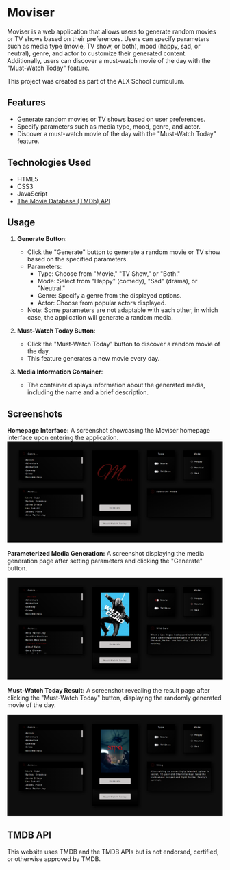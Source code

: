# Moviser

Moviser is a web application that allows users to generate random movies or TV shows based on their preferences. Users can specify parameters such as media type (movie, TV show, or both), mood (happy, sad, or neutral), genre, and actor to customize their generated content. Additionally, users can discover a must-watch movie of the day with the "Must-Watch Today" feature.

This project was created as part of the ALX School curriculum.

## Features

- Generate random movies or TV shows based on user preferences.
- Specify parameters such as media type, mood, genre, and actor.
- Discover a must-watch movie of the day with the "Must-Watch Today" feature.

## Technologies Used

- HTML5
- CSS3
- JavaScript
- [The Movie Database (TMDb) API](https://www.themoviedb.org/documentation/api)

## Usage

1. **Generate Button**:
   - Click the "Generate" button to generate a random movie or TV show based on the specified parameters.
   - Parameters:
     - Type: Choose from "Movie," "TV Show," or "Both."
     - Mode: Select from "Happy" (comedy), "Sad" (drama), or "Neutral."
     - Genre: Specify a genre from the displayed options.
     - Actor: Choose from popular actors displayed.
   - Note: Some parameters are not adaptable with each other, in which case, the application will generate a random media.

2. **Must-Watch Today Button**:
   - Click the "Must-Watch Today" button to discover a random movie of the day.
   - This feature generates a new movie every day.

3. **Media Information Container**:
   - The container displays information about the generated media, including the name and a brief description.

## Screenshots

**Homepage Interface:** A screenshot showcasing the Moviser homepage interface upon entering the application.
![Screenshot 1](Assets/Screenshots/Moviser%20screenshot1.png)

**Parameterized Media Generation:** A screenshot displaying the media generation page after setting parameters and clicking the "Generate" button.

![Screenshot 2](Assets/Screenshots/Moviser%20screenshot2.png)

**Must-Watch Today Result:** A screenshot revealing the result page after clicking the "Must-Watch Today" button, displaying the randomly generated movie of the day.

![Screenshot 3](Assets/Screenshots/Moviser%20screenshot3.png)

## TMDB API

This website uses TMDB and the TMDB APIs but is not endorsed, certified, or otherwise approved by TMDB.
